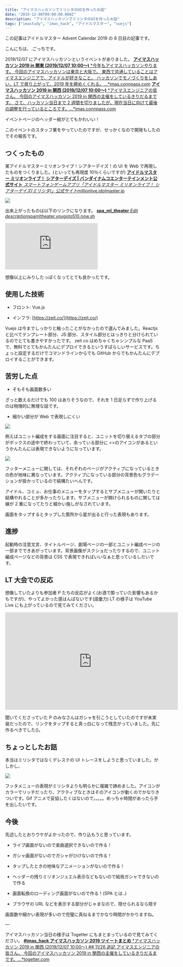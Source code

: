 ```yaml
---
title: "アイマスハッカソンでミリシタのUIを作ったお話"
date: "2019-12-08T09:00:00.000Z"
description: "アイマスハッカソンでミリシタのUIを作ったお話"
tags: ["imastudy", "imas_hack", "アイドルマスター", "vuejs"]
---
```


この記事はアイドルマスター Advent Calendar 2019 の 8 日目の記事です。

こんにちは、.ごっちです。

2019/12/07 にアイマスハッカソンというイベントがありました。
[**アイマスハッカソン 2019 in 関東 (2019/12/07 10:00〜)**
*今年もアイマスハッカソンやります。 今回のアイマスハッカソンは東京と大阪で。 東西で共通していることはアイマスエンジニアで、アイドルが好きなこと。 ハッカソンでモノづくりをしあい、LT で盛り上がって、2019 年を締めくくれる。…*imas.connpass.com](https://imas.connpass.com/event/151789/)
[**アイマスハッカソン 2019 in 関西 (2019/12/07 10:00〜)**
*アイマスエンジニアの皆さん。 今回のアイマスハッカソン 2019 in 関西の主催をしているきりだるまです。 さて、ハッカソン当日まで 2 週間を切りましたが、現在当日に向けて最後の調整を行っているところです。…*imas.connpass.com](https://imas.connpass.com/event/154962/)

イベントページのヘッダー絵がとてもかわいい！

このイベントのスタッフ業をやっていたのですが、せっかくなので開発もしたのでその報告です。

## つくったもの

某アイドルマスターミリオンライブ！シアターデイズ！の UI を Web で再現したものをつくりました。(といっても再現度 10％くらいですが)
[**アイドルマスター ミリオンライブ！ シアターデイズ | バンダイナムコエンターテインメント公式サイト** *スマートフォンゲームアプリ「アイドルマスター ミリオンライブ！ シアターデイズ(ミリシタ)」公式サイト*millionlive.idolmaster.jp](https://millionlive.idolmaster.jp/theaterdays/)

![](https://cdn-images-1.medium.com/max/5920/1*8z_2qYExhfZ4WkSywa_PqA.png)

出来上がったものは以下のリンクになります。
[**spa_ml_theater**
*Edit description*spamltheater.yougoto510.now.sh](https://spamltheater.yougoto510.now.sh/)

<iframe src="https://medium.com/media/5fdeb5dc5d2ac55991f983539cc2b638" frameborder=0></iframe>

想像以上にみりしたっぽくなってとても良かったです。

## 使用した技術

- フロント: Vue.js

- インフラ: [https://zeit.co/](https://zeit.co/)

Vuejs は今までしっかりと触ったことがなかったので選んでみました。Reactjs と比べてテンプレート部分、JS 部分、スタイル部分とはっきりと分けられているのでとても書きやすかったです。
zeit co はめちゃくちゃシンプルな PaaS で、無料でとてもかんたんにデプロイできるというすばらしいサービスです。ちょっと設定するだけでコマンドラインからでも GitHub からでもかんたんにデプロイすることができます。

## 苦労した点

- そもそも画面数多い

ざっと数えるだけでも 100 はありそうなので、それを 1 日足らずで作り上げるのは物理的に無理な話です。

- 細かい部分が Web で表現しにくい

![](https://cdn-images-1.medium.com/max/5920/1*5zUKoz4JcI7HscTU9z-gBw.png)

例えばユニット編成をする画面に注目すると、ユニットを切り替えるタブの部分がボックスの途中で終わっていて、余っている部分に <>のアイコンがあるというかんたんには表現できないようになっています。

![](https://cdn-images-1.medium.com/max/5920/1*_53X3fWkfPLVRjKiASyXmQ.png)

フッターメニューに関しては、それぞれのページがアクティブになっているときの色が地味に異なっています。アクティブになっている部分の背景色もグラデーションが掛かっているので結構たいへんです。

アイドル、コミュ、お仕事のメニューをタップするとサブメニューが開いたりと結構やれることが多かったりします。サブメニューが開けられるものに関しては線が 2 重になってたりと細かい施しがなされています。

画面をタップするとタップした箇所から星が出ると行った表現もあります。

## 進捗

起動時の注意文言、タイトルページ、劇場ページの一部とユニット編成ページの一部までできあがっています。背景画像がスクショだったりするので、ユニット編成ページなどの背景は CSS で表現できればいいなぁと思っているしだいです。

## LT 大会での反応

想像していたよりも参加者 P たちの反応がよく(お酒で酔っていた影響もあるかもですが)、やってよかった感はんぱないです(語彙力)
LT の様子は YouTube Live にも上がっているので見てみてください。

<center><iframe width="560" height="315" src="https://www.youtube.com/embed/SMEKvULOnvc" frameborder="0" allowfullscreen></iframe></center>

聞いてくださっていた P のみなさんはガシャを引こうとしていたのですが未実装だったので、リンクをタップすると真っ白になって残念がっていました。先に作るべきでした()。

## ちょっとしたお話

本当はミリシタではなくデレステの UI トレースをしようと思っていました。がしかし、

![](https://cdn-images-1.medium.com/max/5920/1*bK4ATWeT9Zs5gXhce7Ovkw.png)

フッタメニューの表現がミリシタよりも明らかに複雑で諦めました。アイコンがカラーでリッチだったり、アクティブなときはそのアイコンが動くのでかなりきついです。Gif アニメで妥協したくはないので。。。。。めっちゃ時間があったら手を出したいです。

## 今後

先述したとおりウケがよかったので、作り込もうと思っています。

- ライブ画面がないので楽曲選択できないので作る！

- ガシャ画面がないのでガシャがひけないので作る！

- タップしたときの地味なアニメーションがないので作る！

- ヘッダーの残りミリオンジュエル表示などもないので結局ガシャできないので作る

- 画面転換のローディング画面がないので作る！(SPA とは..)

- ブラウザの URL などを表示する部分がじゃまなので、隠せられるなら隠す

画面数や細かい表現が多いので完璧に真似るまでかなり時間がかかりますね。

—

アイマスハッカソン当日の様子は Togetter にもまとまっているので見てみてください。
[**#imas_hack アイマスハッカソン 2019 ツイートまとめ** *アイマスハッカソン 2019 in 関西 (2019/12/07 10:00〜) ## 11/26 追記 アイマスエンジニアの皆さん。 今回のアイマスハッカソン 2019 in 関西の主催をしているきりだるまです。…*togetter.com](https://togetter.com/li/1440209)
